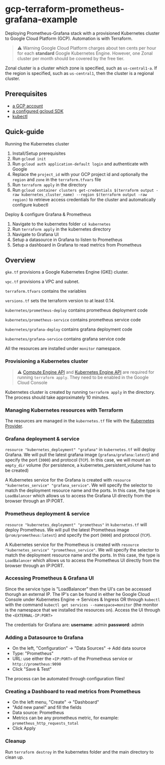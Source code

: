 # gcp-terraform-prometheus-grafana-example

Deploying Prometheus-Grafana stack with a provisioned Kubernetes cluster to Google Cloud Platform (GCP). Automation is with Terraform.

> :warning: Warning Google Cloud Platform charges about ten cents per hour for each **standard** Google Kubernetes Engine. However, one Zonal cluster per month should be covered by the free tier.

Zonal cluster is a cluster which zone is specified, such as `us-central1-a`. If the region is specified, such as `us-central1`, then the cluster is a regional cluster.

## Prerequisites

* [a GCP account](https://console.cloud.google.com/)
* [a configured gcloud SDK](https://cloud.google.com/sdk/docs/quickstarts)
* [kubectl](https://kubernetes.io/docs/tasks/tools/)

## Quick-guide

Running the Kubernetes cluster

1) Install/Setup prerequisites
2) Run `gcloud init`
3) Run `gcloud auth application-default login` and authenticate with Google
4) Replace the `project_id` with your GCP project id and optionally the `region` and `zone` in the `terraform.tfvars` file
5) Run `terraform apply` in the directory
6) Run `gcloud container clusters get-credentials $(terraform output -raw kubernetes_cluster_name) --region $(terraform output -raw region)` to retrieve access credentials for the cluster and automatically configure kubectl

Deploy & configure Grafana & Prometheus

1) Navigate to the kubernetes folder `cd kubernetes`
2) Run `terraform apply` in the kubernetes directory
3) Navigate to Grafana UI
4) Setup a datasource in Grafana to listen to Prometheus
5) Setup a dashboard in Grafana to read metrics from Prometheus

## Overview

`gke.tf` provisions a Google Kubernetes Engine (GKE) cluster.

`vpc.tf` provisions a VPC and subnet.

`terraform.tfvars` contains the variables

`versions.tf` sets the terraform version to at least 0.14.

`kubernetes/prometheus-deploy` contains prometheus deployment code

`kubernetes/prometheus-service` contains prometheus service code

`kubernetes/grafana-deploy` contains grafana deployment code

`kubernetes/grafana-service` contains grafana service code

All the resources are installed under `monitor` namespace.

### Provisioning a Kubernetes cluster 

> :warning: [Compute Engine API](https://console.cloud.google.com/apis/api/compute.googleapis.com/overview) and [Kubernetes Engine API](https://console.cloud.google.com/apis/api/compute.googleapis.com/overview?project=icefire-testassignment&folder=&organizationId=) are required for running `terraform apply`. They need to be enabled in the Google Cloud Console

Kubernetes cluster is created by running `terraform apply` in the directory. The process should take approximately 10 minutes.

### Managing Kubernetes resources with Terraform

The resources are managed in the `kubernetes.tf` file with the [Kubernetes Provider](https://registry.terraform.io/providers/hashicorp/kubernetes/latest/docs).

### Grafana deployment & service

`resource "kubernetes_deployment" "grafana"` in `kubernetes.tf` will deploy Grafana. We will pull the latest grafana image (`grafana/grafana:latest`) and specify the port (`3000`) and protocol (`TCP`). In this case, we will mount an `empty_dir` volume (for persistence, a kubernetes_persistent_volume has to be created)

A Kubernetes service for the Grafana is created with `resource "kubernetes_service" "grafana_service"`. We will specify the selector to match the deployment resource name and the ports. In this case, the type is `LoadBalancer` which allows us to access the Grafana UI directly from the browser through an IP:PORT.

### Prometheus deployment & service

`resource "kubernetes_deployment" "prometheus"` in `kubernetes.tf` will deploy Prometheus. We will pull the latest Prometheus image (`prom/prometheus:latest`) and specify the port (`9000`) and protocol (`TCP`). 

A Kubernetes service for the Prometheus is created with `resource "kubernetes_service" "prometheus_service"`. We will specify the selector to match the deployment resource name and the ports. In this case, the type is `LoadBalancer` which allows us to access the Prometheus UI directly from the browser through an IP:PORT.

### Accessing Prometheus & Grafana UI

Since the service type is "LoadBalancer" then the UI's can be accessed thorugh an external IP. The IP's can be found in either he Google Cloud Console under Kubernetes Engine -> Services & Ingress OR through `kubectl` with the command `kubectl get services --namespace=monitor` (the monitor is the namespace that we installed the resources on). Access the UI through the `<EXTERNAL-IP:PORT>` 

The credentials for Grafana are:
**username**: admin
**password**: admin

### Adding a Datasource to Grafana

* On the left, "Configuration" -> "Data Sources" -> Add data source
* Type: "Prometheus"
* URL: use either the `<IP:PORT>` of the Prometheus service or `http://prometheus:9090`
* Click "Save & Test"

The process can be automated through configuration files!

### Creating a Dashboard to read metrics from Prometheus

* On the left menu, "Create" -> "Dashboard"
* "Add new panel" and fill the fields
* Data source: Prometheus
* Metrics can be any prometheus metric, for example: `prometheus_http_requests_total`
* Click Apply

### Cleanup

Run `terraform destroy` in the kubernetes folder and the main directory to clean up.


